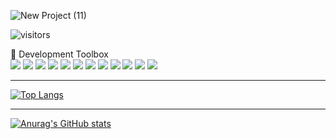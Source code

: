 ![New Project (11)](https://user-images.githubusercontent.com/67729880/115784823-9fff7500-a38c-11eb-8683-b3c1b04bdde4.png)

![visitors](https://visitor-badge.glitch.me/badge?page_id=shapirobd.shapirobd)  

🧰 Development Toolbox   
<img src="https://img.icons8.com/color/60/000000/javascript.png"/>
<img src="https://img.icons8.com/color/60/000000/python.png"/>
<img src="https://img.icons8.com/plasticine/60/000000/react.png"/>
<img src="https://img.icons8.com/color/60/000000/html-5--v1.png"/>
<img src="https://img.icons8.com/color/60/000000/css3.png"/>
<img src="https://img.icons8.com/color/60/000000/nodejs.png" />
<img src="https://img.icons8.com/color/60/000000/npm.png"/>
<img src="https://img.icons8.com/color/60/000000/postgreesql.png"/>
<img src="https://img.icons8.com/color/60/000000/redux.png"/>
<img src="https://img.icons8.com/color/60/000000/bootstrap.png"/>
<img src="https://img.icons8.com/nolan/60/heroku.png"/>
<img src="https://img.icons8.com/color/60/000000/placeholder-thumbnail-json-1.png"/>

<hr/>

[![Top Langs](https://github-readme-stats.vercel.app/api/top-langs/?username=shapirobd&layout=compact)](https://github.com/shapirobd/github-readme-stats)

<hr/>

[![Anurag's GitHub stats](https://github-readme-stats.vercel.app/api?username=shapirobd)](https://github.com/shapirobd/github-readme-stats)

<!--
**shapirobd/shapirobd** is a ✨ _special_ ✨ repository because its `README.md` (this file) appears on your GitHub profile.



Here are some ideas to get you started:

- 🔭 I’m currently working on ...
- 🌱 I’m currently learning ...
- 👯 I’m looking to collaborate on ...
- 🤔 I’m looking for help with ...
- 💬 Ask me about ...
- 📫 How to reach me: ...
- 😄 Pronouns: ...
- ⚡ Fun fact: ...
-->
